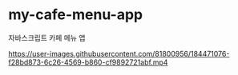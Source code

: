 # my-cafe-menu-app
자바스크립트 카페 메뉴 앱 


https://user-images.githubusercontent.com/81800956/184471076-f28bd873-6c26-4569-b860-cf9892721abf.mp4

